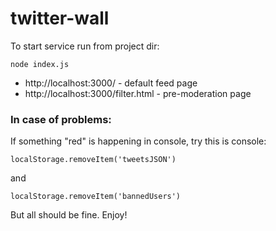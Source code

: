 # twitter-wall

To start service run from project dir: 
```
node index.js
```
* http://localhost:3000/ - default feed page
* http://localhost:3000/filter.html - pre-moderation page



### In case of problems:

If something "red" is happening in console, try this is console:

```
localStorage.removeItem('tweetsJSON')
```
and
```
localStorage.removeItem('bannedUsers')
```

But all should be fine. Enjoy!
